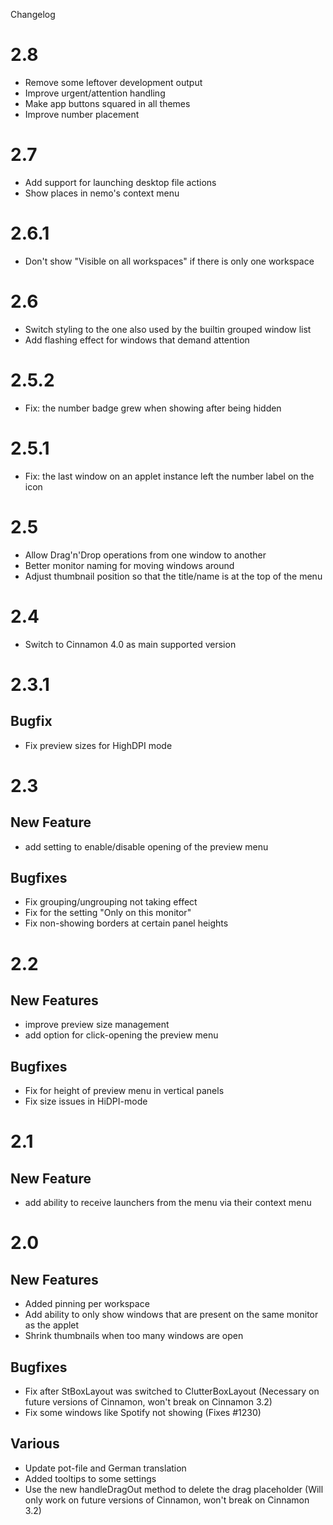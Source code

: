 Changelog

2.8
==
- Remove some leftover development output
- Improve urgent/attention handling
- Make app buttons squared in all themes
- Improve number placement

2.7
==
- Add support for launching desktop file actions
- Show places in nemo's context menu

2.6.1
==
- Don't show "Visible on all workspaces" if there is only one workspace

2.6
==
- Switch styling to the one also used by the builtin grouped window list
- Add flashing effect for windows that demand attention

2.5.2
==
- Fix: the number badge grew when showing after being hidden

2.5.1
==
- Fix: the last window on an applet instance left the number label on the icon

2.5
==
- Allow Drag'n'Drop operations from one window to another
- Better monitor naming for moving windows around
- Adjust thumbnail position so that the title/name is at the top of the menu

2.4
==
- Switch to Cinnamon 4.0 as main supported version

2.3.1
==
Bugfix
--
- Fix preview sizes for HighDPI mode

2.3
==
New Feature
--
- add setting to enable/disable opening of the preview menu

Bugfixes
--
- Fix grouping/ungrouping not taking effect
- Fix for the setting "Only on this monitor"
- Fix non-showing borders at certain panel heights

2.2
==

New Features
--
- improve preview size management
- add option for click-opening the preview menu

Bugfixes
--
- Fix for height of preview menu in vertical panels
- Fix size issues in HiDPI-mode

2.1
==

New Feature
--
- add ability to receive launchers from the menu via their context menu

2.0
==

New Features
--
- Added pinning per workspace
- Add ability to only show windows that are present on the same monitor as the applet
- Shrink thumbnails when too many windows are open

Bugfixes
--
- Fix after StBoxLayout was switched to ClutterBoxLayout (Necessary on future versions of Cinnamon, won't break on Cinnamon 3.2)
- Fix some windows like Spotify not showing (Fixes #1230)

Various
--
- Update pot-file and German translation
- Added tooltips to some settings
- Use the new handleDragOut method to delete the drag placeholder (Will only work on future versions of Cinnamon, won't break on Cinnamon 3.2)
